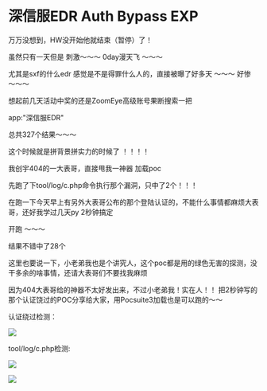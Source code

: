 # 深信服EDR Auth Bypass EXP



万万没想到，HW没开始他就结束（暂停）了！


虽然只有一天但是 刺激～～～  0day漫天飞 ～～～


尤其是sxf的什么edr 感觉是不是得罪什么人的，直接被曝了好多天 ～～～ 好惨 ～～～


想起前几天活动中奖的还是ZoomEye高级账号果断搜索一把 

app:"深信服EDR"

总共327个结果～～～


这个时候就是拼背景拼实力的时候了 ！！！！

我创宇404的一大表哥，直接甩我一神器 加载poc

先跑了下tool/log/c.php命令执行那个漏洞，只中了2个！！！ 


在跑一下今天早上有另外大表哥公布的那个登陆认证的，不能什么事情都麻烦大表哥，还好我学过几天py 2秒钟搞定 

开跑 ～～～ 

结果不错中了28个


这里也要说一下，小老弟我也是个讲究人，这个poc都是用的绿色无害的探测，没干多余的啥事情，还请大表哥们不要找我麻烦

因为404大表哥给的神器不太好发出来，不过小老弟我！实在人！！ 把2秒钟写的那个认证饶过的POC分享给大家，用Pocsuite3加载也是可以跑的～～

认证绕过检测：

![](https://github.com/TNTGODV0/SXF-EDR-Auth-Bypass-EXP/raw/master/images/1.png)

tool/log/c.php检测:

![](https://github.com/TNTGODV0/SXF-EDR-Auth-Bypass-EXP/raw/master/images/2.png)

![](https://github.com/TNTGODV0/SXF-EDR-Auth-Bypass-EXP/raw/master/images/3.png)